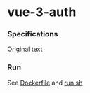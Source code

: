 # vue-3-auth

### Specifications

[Original text](specifications.md)

### Run

See [Dockerfile](Dockerfile) and [run.sh](run.sh)
